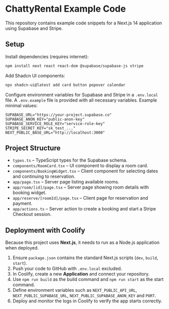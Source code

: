 # ChattyRental Example Code

This repository contains example code snippets for a Next.js 14 application using Supabase and Stripe.

## Setup

Install dependencies (requires internet):

```bash
npm install next react react-dom @supabase/supabase-js stripe
```

Add Shadcn UI components:

```bash
npx shadcn-ui@latest add card button popover calendar
```

Configure environment variables for Supabase and Stripe in a `.env.local` file. A `.env.example` file is provided with all necessary variables. Example minimal values:
```
SUPABASE_URL="https://your-project.supabase.co"
SUPABASE_ANON_KEY="public-anon-key"
SUPABASE_SERVICE_ROLE_KEY="service-role-key"
STRIPE_SECRET_KEY="sk_test_..."
NEXT_PUBLIC_BASE_URL="http://localhost:3000"
```

## Project Structure

- `types.ts` – TypeScript types for the Supabase schema.
- `components/RoomCard.tsx` – UI component to display a room card.
- `components/BookingWidget.tsx` – Client component for selecting dates and continuing to reservation.
- `app/page.tsx` – Server page listing available rooms.
- `app/room/[id]/page.tsx` – Server page showing room details with booking widget.
- `app/reserve/[roomId]/page.tsx` – Client page for reservation and payment.
- `app/actions.ts` – Server action to create a booking and start a Stripe Checkout session.

## Deployment with Coolify

Because this project uses **Next.js**, it needs to run as a Node.js application when deployed.

1. Ensure `package.json` contains the standard Next.js scripts (`dev`, `build`, `start`).
2. Push your code to GitHub with `.env.local` excluded.
3. In Coolify, create a new **Application** and connect your repository.
4. Use `npm run build` as the build command and `npm run start` as the start command.
5. Define environment variables such as `NEXT_PUBLIC_API_URL`, `NEXT_PUBLIC_SUPABASE_URL`, `NEXT_PUBLIC_SUPABASE_ANON_KEY` and `PORT`.
6. Deploy and monitor the logs in Coolify to verify the app starts correctly.
